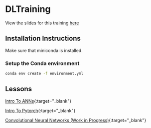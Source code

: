 # DLTraining

View the slides for this training [here](https://rob-fletcher.github.io/DLTraining/)


## Installation Instructions

Make sure that miniconda is installed.

### Setup the Conda environment

```bash
conda env create -f environment.yml
```


## Lessons

[Intro To ANNs](IntroToANN/IntroToANN.slides.html){:target="_blank"}

[Intro To Pytorch](IntroToPytorch/IntroToPytorch.slides.html){:target="_blank"}

[Convolutional Neural Networks (Work in Progress)](CNNs/CNNs.slides.html){:target="_blank"}
